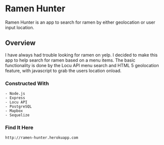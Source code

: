 # Ramen Hunter

Ramen Hunter is an app to search for ramen by either geolocation or user input location.


## Overview

I have always had trouble looking for ramen on yelp. I decided to make this app to help search for ramen based on a menu items. The basic functionality is done by the Locu API menu search and HTML 5 geolocation feature, with javascript to grab the users location onload.


### Constructed With

	- Node.js
	- Express
	- Locu API
	- PostgreSQL
	- Mapbox
	- Sequelize

### Find It Here

	http://ramen-hunter.herokuapp.com

